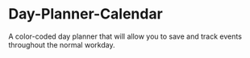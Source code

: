 # Day-Planner-Calendar
A color-coded day planner that will allow you to save and track events throughout the normal workday.
